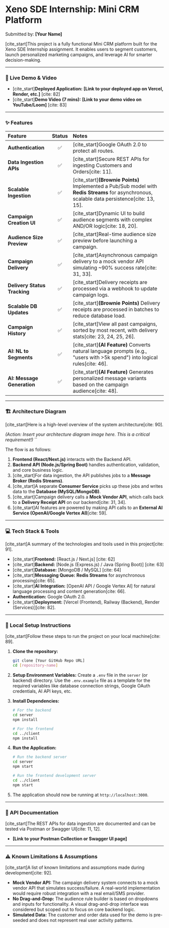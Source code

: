 # Xeno SDE Internship: Mini CRM Platform

Submitted by: **[Your Name]**

[cite_start]This project is a fully functional Mini CRM platform built for the Xeno SDE Internship assignment. It enables users to segment customers, launch personalized marketing campaigns, and leverage AI for smarter decision-making.

---

### 🚀 Live Demo & Video

* [cite_start]**Deployed Application:** **[Link to your deployed app on Vercel, Render, etc.]** [cite: 82]
* [cite_start]**Demo Video (7 mins):** **[Link to your demo video on YouTube/Loom]** [cite: 83]

---

### ✨ Features

| Feature | Status | Notes |
| :--- | :---: | :--- |
| **Authentication** | ✅ | [cite_start]Google OAuth 2.0 to protect all routes. |
| **Data Ingestion APIs** | ✅ | [cite_start]Secure REST APIs for ingesting Customers and Orders[cite: 11]. |
| **Scalable Ingestion** | ✅ | [cite_start]**(Brownie Points)** Implemented a Pub/Sub model with **Redis Streams** for asynchronous, scalable data persistence[cite: 13, 15]. |
| **Campaign Creation UI** | ✅ | [cite_start]Dynamic UI to build audience segments with complex AND/OR logic[cite: 18, 20]. |
| **Audience Size Preview**| ✅ | [cite_start]Real-time audience size preview before launching a campaign. |
| **Campaign Delivery**| ✅ | [cite_start]Asynchronous campaign delivery to a mock vendor API simulating ~90% success rate[cite: 31, 33]. |
| **Delivery Status Tracking**| ✅ | [cite_start]Delivery receipts are processed via a webhook to update campaign logs. |
| **Scalable DB Updates** | ✅ | [cite_start]**(Brownie Points)** Delivery receipts are processed in batches to reduce database load. |
| **Campaign History** | ✅ | [cite_start]View all past campaigns, sorted by most recent, with delivery stats[cite: 23, 24, 25, 26]. |
| **AI: NL to Segments** | ✅ | [cite_start]**(AI Feature)** Converts natural language prompts (e.g., "users with >5k spend") into logical rules[cite: 46]. |
| **AI: Message Generation**| ✅ | [cite_start]**(AI Feature)** Generates personalized message variants based on the campaign audience[cite: 48]. |

---

### 🏗️ Architecture Diagram

[cite_start]Here is a high-level overview of the system architecture[cite: 90].

*(Action: Insert your architecture diagram image here. This is a critical requirement!)*
``

The flow is as follows:
1.  **Frontend (React/Next.js)** interacts with the Backend API.
2.  **Backend API (Node.js/Spring Boot)** handles authentication, validation, and core business logic.
3.  [cite_start]For data ingestion, the API publishes jobs to a **Message Broker (Redis Streams)**.
4.  [cite_start]A separate **Consumer Service** picks up these jobs and writes data to the **Database (MySQL/MongoDB)**.
5.  [cite_start]Campaign delivery calls a **Mock Vendor API**, which calls back to a **Delivery Receipt API** on our backend[cite: 31, 34].
6.  [cite_start]AI features are powered by making API calls to an **External AI Service (OpenAI/Google Vertex AI)**[cite: 59].

---

### 💻 Tech Stack & Tools

[cite_start]A summary of the technologies and tools used in this project[cite: 91].

* [cite_start]**Frontend:** [React.js / Next.js] [cite: 62]
* [cite_start]**Backend:** [Node.js (Express.js) / Java (Spring Boot)] [cite: 63]
* [cite_start]**Database:** [MongoDB / MySQL] [cite: 64]
* [cite_start]**Messaging Queue:** **Redis Streams** for asynchronous processing[cite: 65].
* [cite_start]**AI Integration:** [OpenAI API / Google Vertex AI] for natural language processing and content generation[cite: 66].
* **Authentication:** Google OAuth 2.0.
* [cite_start]**Deployment:** [Vercel (Frontend), Railway (Backend), Render (Services)][cite: 82].

---

### 🔧 Local Setup Instructions

[cite_start]Follow these steps to run the project on your local machine[cite: 89].

1.  **Clone the repository:**
    ```bash
    git clone [Your GitHub Repo URL]
    cd [repository-name]
    ```

2.  **Setup Environment Variables:**
    Create a `.env` file in the `server` (or backend) directory. Use the `.env.example` file as a template for the required variables like database connection strings, Google OAuth credentials, AI API keys, etc.

3.  **Install Dependencies:**
    ```bash
    # For the backend
    cd server
    npm install

    # For the frontend
    cd ../client
    npm install
    ```

4.  **Run the Application:**
    ```bash
    # Run the backend server
    cd server
    npm start

    # Run the frontend development server
    cd ../client
    npm start
    ```

5.  The application should now be running at `http://localhost:3000`.

---

### 📄 API Documentation

[cite_start]The REST APIs for data ingestion are documented and can be tested via Postman or Swagger UI[cite: 11, 12].

* **[Link to your Postman Collection or Swagger UI page]**

---

### ⚠️ Known Limitations & Assumptions

[cite_start]A list of known limitations and assumptions made during development[cite: 92].

* **Mock Vendor API:** The campaign delivery system connects to a mock vendor API that simulates success/failure. A real-world implementation would require robust integration with a real email/SMS provider.
* **No Drag-and-Drop:** The audience rule builder is based on dropdowns and inputs for functionality. A visual drag-and-drop interface was considered but scoped out to focus on core backend logic.
* **Simulated Data:** The customer and order data used for the demo is pre-seeded and does not represent real user activity patterns.
